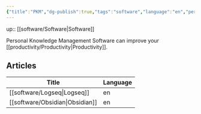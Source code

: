 ```yaml
---
{"title":"PKM","dg-publish":true,"tags":"software","language":"en","permalink":"/software/pkm/","dgPassFrontmatter":true}
---
```


up:: [[software/Software\|Software]]

Personal Knowledge Management Software can improve your [[productivity/Productivity\|Productivity]].


## Articles

| Title                              | Language |
| ---------------------------------- | -------- |
| [[software/Logseq\|Logseq]]     | en       |
| [[software/Obsidian\|Obsidian]] | en       |

